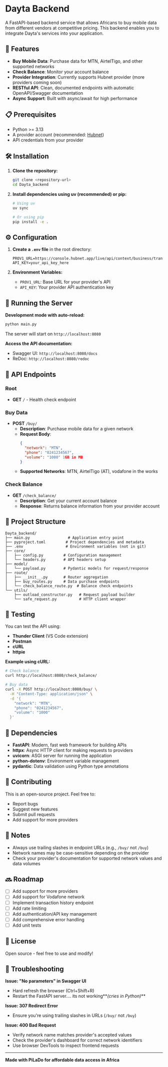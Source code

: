 # Dayta Backend

A FastAPI-based backend service that allows Africans to buy mobile data from different vendors at competitive pricing. This backend enables you to integrate Dayta's services into your application.

## 🚀 Features

- **Buy Mobile Data**: Purchase data for MTN, AirtelTigo, and other supported networks
- **Check Balance**: Monitor your account balance
- **Provider Integration**: Currently supports Hubnet provider (more providers coming soon)
- **RESTful API**: Clean, documented endpoints with automatic OpenAPI/Swagger documentation
- **Async Support**: Built with async/await for high performance

## 📋 Prerequisites

- Python >= 3.13
- A provider account (recommended: [Hubnet](https://console.hubnet.app))
- API credentials from your provider

## 🛠️ Installation

1. **Clone the repository:**

   ```bash
   git clone <repository-url>
   cd Dayta_backend
   ```

2. **Install dependencies using uv (recommended) or pip:**

   ```bash
   # Using uv
   uv sync

   # Or using pip
   pip install -e .
   ```

## ⚙️ Configuration

1. **Create a `.env` file** in the root directory:

   ```env
   PROV1_URL=https://console.hubnet.app/live/api/context/business/transaction
   API_KEY=your_api_key_here
   ```

2. **Environment Variables:**
   - `PROV1_URL`: Base URL for your provider's API
   - `API_KEY`: Your provider API authentication key

## 🚦 Running the Server

**Development mode with auto-reload:**

```bash
python main.py
```

The server will start on `http://localhost:8080`

**Access the API documentation:**

- Swagger UI: `http://localhost:8080/docs`
- ReDoc: `http://localhost:8080/redoc`

## 📡 API Endpoints

### Root

- **GET** `/` - Health check endpoint

### Buy Data

- **POST** `/buy/`
  - **Description**: Purchase mobile data for a given network
  - **Request Body**:
    ```json
    {
      "network": "MTN",
      "phone": "0241234567",
      "volume": "1000" 1GB in MB
    }
    ```
  - **Supported Networks**: MTN, AirtelTigo (AT), vodafone in the works

### Check Balance

- **GET** `/check_balance/`
  - **Description**: Get your current account balance
  - **Response**: Returns balance information from your provider account

## 📁 Project Structure

```
Dayta_backend/
├── main.py                 # Application entry point
├── pyproject.toml         # Project dependencies and metadata
├── .env                   # Environment variables (not in git)
├── core/
│   ├── config.py         # Configuration management
│   └── headers.py        # API headers setup
├── model/
│   └── payload.py        # Pydantic models for request/response
├── route/
│   ├── __init__.py       # Router aggregation
│   ├── buy_routes.py     # Data purchase endpoints
│   └── check_balance_route.py  # Balance check endpoints
└── utils/
    ├── outload_constructor.py   # Request payload builder
    └── safe_request.py          # HTTP client wrapper
```

## 🧪 Testing

You can test the API using:

- **Thunder Client** (VS Code extension)
- **Postman**
- **cURL**
- **httpie**

**Example using cURL:**

```bash
# Check balance
curl http://localhost:8080/check_balance/

# Buy data
curl -X POST http://localhost:8080/buy/ \
  -H "Content-Type: application/json" \
  -d '{
    "network": "MTN",
    "phone": "0241234567",
    "volume": "1000"
  }'
```

## 🔧 Dependencies

- **FastAPI**: Modern, fast web framework for building APIs
- **httpx**: Async HTTP client for making requests to providers
- **uvicorn**: ASGI server for running the application
- **python-dotenv**: Environment variable management
- **pydantic**: Data validation using Python type annotations

## 🤝 Contributing

This is an open-source project. Feel free to:

- Report bugs
- Suggest new features
- Submit pull requests
- Add support for more providers

## 📝 Notes

- Always use trailing slashes in endpoint URLs (e.g., `/buy/` not `/buy`)
- Network names may be case-sensitive depending on the provider
- Check your provider's documentation for supported network values and data volumes

## 🔜 Roadmap

- [ ] Add support for more providers
- [ ] Add support for Vodafone network
- [ ] Implement transaction history endpoint
- [ ] Add rate limiting
- [ ] Add authentication/API key management
- [ ] Add comprehensive error handling
- [ ] Add unit tests

## 📄 License

Open source - feel free to use and modify!

## 🐛 Troubleshooting

**Issue: "No parameters" in Swagger UI**

- Hard refresh the browser (Ctrl+Shift+R)
- Restart the FastAPI server.... its not working**_(cries in Python)_**

**Issue: 307 Redirect Error**

- Ensure you're using trailing slashes in URLs (`/buy/` not `/buy`)

**Issue: 400 Bad Request**

- Verify network name matches provider's accepted values
- Check the provider's dashboard for correct network identifiers
- Use browser DevTools to inspect frontend requests

---

**Made with PiLaDo for affordable data access in Africa**
